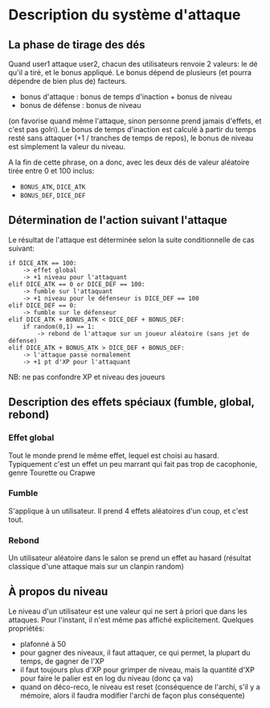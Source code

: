# Description du système d'attaque

## La phase de tirage des dés
Quand user1 attaque user2, chacun des utilisateurs renvoie 2 valeurs: 
le dé qu'il a tiré, et le bonus appliqué. Le bonus dépend de plusieurs
(et pourra dépendre de bien plus de) facteurs.

 * bonus d'attaque : bonus de temps d'inaction + bonus de niveau
 * bonus de défense : bonus de niveau

(on favorise quand même l'attaque, sinon personne prend jamais d'effets,
et c'est pas golri). Le bonus de temps d'inaction est calculé à partir
du temps resté sans attaquer (+1 / tranches de temps de repos),
le bonus de niveau est simplement la valeur du niveau.

A la fin de cette phrase, on a donc, avec les deux dés de valeur 
aléatoire tirée entre 0 et 100 inclus:

 * `BONUS_ATK`, `DICE_ATK`
 * `BONUS_DEF`, `DICE_DEF`

## Détermination de l'action suivant l'attaque
Le résultat de l'attaque est déterminée selon la suite conditionnelle
de cas suivant:

```
if DICE_ATK == 100:
    -> effet global
    -> +1 niveau pour l'attaquant
elif DICE_ATK == 0 or DICE_DEF == 100:
    -> fumble sur l'attaquant
    -> +1 niveau pour le défenseur is DICE_DEF == 100
elif DICE_DEF == 0:
    -> fumble sur le défenseur
elif DICE_ATK + BONUS_ATK < DICE_DEF + BONUS_DEF:
    if random(0,1) == 1:
        -> rebond de l'attaque sur un joueur aléatoire (sans jet de défense)
elif DICE_ATK + BONUS_ATK > DICE_DEF + BONUS_DEF:
    -> l'attaque passe normalement
    -> +1 pt d'XP pour l'attaquant
```
NB: ne pas confondre XP et niveau des joueurs 

## Description des effets spéciaux (fumble, global, rebond)

### Effet global
Tout le monde prend le même effet, lequel est choisi au hasard.
Typiquement c'est un effet un peu marrant qui fait pas trop de 
cacophonie, genre Tourette ou Crapwe

### Fumble
S'applique à un utilisateur. Il prend 4 effets aléatoires d'un coup, 
et c'est tout.

### Rebond
Un utilisateur aléatoire dans le salon se prend un effet au hasard 
(résultat classique d'une attaque mais sur un clanpin random)

## À propos du niveau

Le niveau d'un utilisateur est une valeur qui ne sert à priori que dans
les attaques. Pour l'instant, il n'est même pas affiché explicitement. 
Quelques propriétés:

 * plafonné à 50
 * pour gagner des niveaux, il faut attaquer, ce qui permet, la plupart 
 du temps, de gagner de l'XP
 * il faut toujours plus d'XP pour grimper de niveau, mais la quantité
 d'XP pour faire le palier est en log du niveau (donc ça va)
 * quand on déco-reco, le niveau est reset (conséquence de l'archi,
 s'il y a mémoire, alors il faudra modifier l'archi de façon plus
 conséquente)